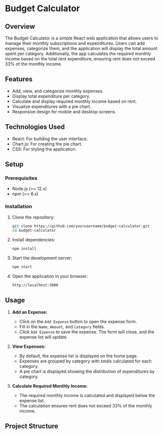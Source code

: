 # Budget Calculator

## Overview

The Budget Calculator is a simple React web application that allows users to manage their monthly subscriptions and expenditures. Users can add expenses, categorize them, and the application will display the total amount spent per category. Additionally, the app calculates the required monthly income based on the total rent expenditure, ensuring rent does not exceed 33% of the monthly income.

## Features

- Add, view, and categorize monthly expenses.
- Display total expenditure per category.
- Calculate and display required monthly income based on rent.
- Visualize expenditures with a pie chart.
- Responsive design for mobile and desktop screens.

## Technologies Used

- React: For building the user interface.
- Chart.js: For creating the pie chart.
- CSS: For styling the application.

## Setup

### Prerequisites

- Node.js (>= 12.x)
- npm (>= 6.x)

### Installation

1. Clone the repository:
    ```sh
    git clone https://github.com/yourusername/budget-calculator.git
    cd budget-calculator
    ```

2. Install dependencies:
    ```sh
    npm install
    ```

3. Start the development server:
    ```sh
    npm start
    ```

4. Open the application in your browser:
    ```sh
    http://localhost:3000
    ```

## Usage

1. **Add an Expense:**
    - Click on the `Add Expense` button to open the expense form.
    - Fill in the `Name`, `Amount`, and `Category` fields.
    - Click `Add Expense` to save the expense. The form will close, and the expense list will update.

2. **View Expenses:**
    - By default, the expense list is displayed on the home page.
    - Expenses are grouped by category with totals calculated for each category.
    - A pie chart is displayed showing the distribution of expenditures by category.

3. **Calculate Required Monthly Income:**
    - The required monthly income is calculated and displayed below the expense list.
    - The calculation ensures rent does not exceed 33% of the monthly income.

## Project Structure

